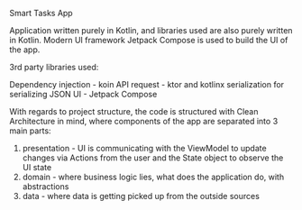 Smart Tasks App

Application written purely in Kotlin, and libraries used are also purely written in Kotlin. Modern UI framework Jetpack Compose is used to build the UI of the app.

3rd party libraries used:

Dependency injection - koin
API request - ktor and kotlinx serialization for serializing JSON
UI - Jetpack Compose

With regards to project structure, the code is structured with Clean Architecture in mind, where components of the app are separated into 3 main parts: 

1. presentation - UI is communicating with the ViewModel to update changes via Actions from the user and the State object to observe the UI state
2. domain - where business logic lies, what does the application do, with abstractions
3. data - where data is getting picked up from the outside sources
